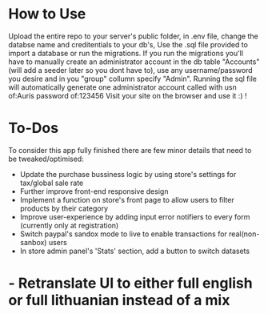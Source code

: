 # How to Use
Upload the entire repo to your server's public folder, in .env file, change the databse name and creditentials to your db's,
Use the .sql file provided to import a database or run the migrations. If you run the migrations you'll have to manually create an administrator account in the db table "Accounts" (will add a seeder later so you dont have to), use any username/password you desire and in you "group" collumn specify "Admin". Running the sql file will automatically generate one administrator account called with usn of:Auris   password of:123456
Visit your site on the browser and use it :) !

# To-Dos
To consider this app fully finished there are few minor details that need to be tweaked/optimised:
- Update the purchase bussiness logic by using store's settings for tax/global sale rate
- Further improve front-end responsive design
- Implement a function on store's front page to allow users to filter products by their category
- Improve user-experience by adding input error notifiers to every form (currently only at registration)
- Switch paypal's sandox mode to live to enable transactions for real(non-sanbox) users
- In store admin panel's 'Stats' section, add a button to switch datasets
# - Retranslate UI to either full english or full lithuanian instead of a mix 
